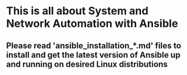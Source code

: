 # This is all about System and Network Automation with Ansible

## Please read 'ansible_installation_*.md' files to install and get the latest version of Ansible up and running on desired Linux distributions
